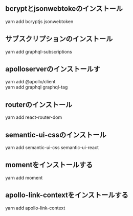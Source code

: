 ## bcryptとjsonwebtokeのインストール
yarn add bcryptjs jsonwebtoken

## サブスクリプションのインストール
yarn add graphql-subscriptions

## apolloserverのインストールす
yarn add @apollo/client  
yarn add graphql graphql-tag

## routerのインストール
yarn add react-router-dom

## semantic-ui-cssのインストール
yarn add semantic-ui-css semantic-ui-react

## momentをインストールする
yarn add moment

## apollo-link-contextをインストールする
yarn add apollo-link-context